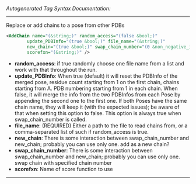 <!-- THIS IS AN AUTOGENERATED FILE: Don't edit it directly, instead change the schema definition in the code itself. -->

_Autogenerated Tag Syntax Documentation:_

---
Replace or add chains to a pose from other PDBs

```xml
<AddChain name="(&string;)" random_access="(false &bool;)"
        update_PDBInfo="(true &bool;)" file_name="(&string;)"
        new_chain="(true &bool;)" swap_chain_number="(0 &non_negative_integer;)"
        scorefxn="(&string;)" />
```

-   **random_access**: if true randomly choose one file name from a list and work with that throughout the run.
-   **update_PDBInfo**: When true (default) it will reset the PDBInfo of the merged pose, residue count starting from 1 on the first chain, chains starting from A. PDB numbering starting from 1 in each chain. When false, it will merge the info from the two PDBInfos from each Pose by appending the second one to the first one. If both Poses have the same chain name, they will keep it (with the expected issues); be aware of that when setting this option to false. This option is always true when swap_chain_number is called.
-   **file_name**: (REQUIRED) Either a path to the file to read chains from, or a comma-separated list of such if random_access is true.
-   **new_chain**: There is some interaction between swap_chain_number and new_chain; probably you can use only one.  add as a new chain?
-   **swap_chain_number**: There is some interaction between swap_chain_number and new_chain; probably you can use only one.  swap chain with specified chain number
-   **scorefxn**: Name of score function to use

---
